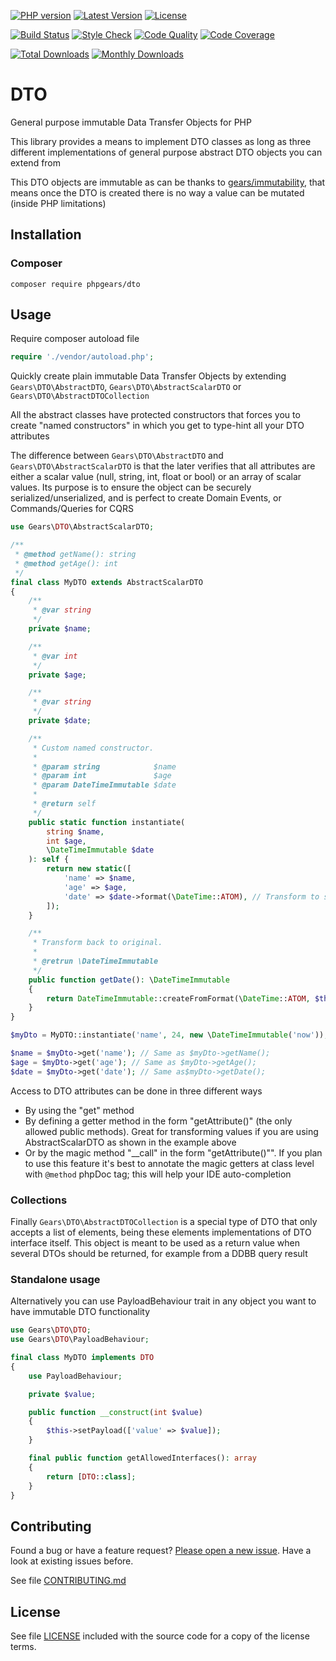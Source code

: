 [![PHP version](https://img.shields.io/badge/PHP-%3E%3D7.1-8892BF.svg?style=flat-square)](http://php.net)
[![Latest Version](https://img.shields.io/packagist/v/phpgears/dto.svg?style=flat-square)](https://packagist.org/packages/phpgears/dto)
[![License](https://img.shields.io/github/license/phpgears/dto.svg?style=flat-square)](https://github.com/phpgears/dto/blob/master/LICENSE)

[![Build Status](https://img.shields.io/travis/phpgears/dto.svg?style=flat-square)](https://travis-ci.org/phpgears/dto)
[![Style Check](https://styleci.io/repos/148840961/shield)](https://styleci.io/repos/148840961)
[![Code Quality](https://img.shields.io/scrutinizer/g/phpgears/dto.svg?style=flat-square)](https://scrutinizer-ci.com/g/phpgears/dto)
[![Code Coverage](https://img.shields.io/coveralls/phpgears/dto.svg?style=flat-square)](https://coveralls.io/github/phpgears/dto)

[![Total Downloads](https://img.shields.io/packagist/dt/phpgears/dto.svg?style=flat-square)](https://packagist.org/packages/phpgears/dto/stats)
[![Monthly Downloads](https://img.shields.io/packagist/dm/phpgears/dto.svg?style=flat-square)](https://packagist.org/packages/phpgears/dto/stats)

# DTO

General purpose immutable Data Transfer Objects for PHP

This library provides a means to implement DTO classes as long as three different implementations of general purpose abstract DTO objects you can extend from

This DTO objects are immutable as can be thanks to [gears/immutability](https://github.com/phpgears/immutability), that means once the DTO is created there is no way a value can be mutated (inside PHP limitations)

## Installation

### Composer

```
composer require phpgears/dto
```

## Usage

Require composer autoload file

```php
require './vendor/autoload.php';
```

Quickly create plain immutable Data Transfer Objects by extending `Gears\DTO\AbstractDTO`, `Gears\DTO\AbstractScalarDTO` or `Gears\DTO\AbstractDTOCollection`

All the abstract classes have protected constructors that forces you to create "named constructors" in which you get to type-hint all your DTO attributes

The difference between `Gears\DTO\AbstractDTO` and `Gears\DTO\AbstractScalarDTO` is that the later verifies that all attributes are either a scalar value (null, string, int, float or bool) or an array of scalar values. Its purpose is to ensure the object can be securely serialized/unserialized, and is perfect to create Domain Events, or Commands/Queries for CQRS

```php
use Gears\DTO\AbstractScalarDTO;

/**
 * @method getName(): string
 * @method getAge(): int
 */
final class MyDTO extends AbstractScalarDTO
{
    /** 
     * @var string 
     */
    private $name;

    /**
     * @var int
     */
    private $age;

    /**
     * @var string 
     */
    private $date;

    /**
     * Custom named constructor.
     *
     * @param string            $name
     * @param int               $age
     * @param DateTimeImmutable $date
     * 
     * @return self
     */
    public static function instantiate(
        string $name,
        int $age,
        \DateTimeImmutable $date
    ): self {
        return new static([
            'name' => $name,
            'age' => $age,
            'date' => $date->format(\DateTime::ATOM), // Transform to scalar
        ]);
    }

    /**
     * Transform back to original.
     * 
     * @retrun \DateTimeImmutable
     */
    public function getDate(): \DateTimeImmutable
    {
        return DateTimeImmutable::createFromFormat(\DateTime::ATOM, $this->date);
    }
}

$myDto = MyDTO::instantiate('name', 24, new \DateTimeImmutable('now'));

$name = $myDto->get('name'); // Same as $myDto->getName();
$age = $myDto->get('age'); // Same as $myDto->getAge();
$date = $myDto->get('date'); // Same as$myDto->getDate();
```

Access to DTO attributes can be done in three different ways

* By using the "get" method
* By defining a getter method in the form "getAttribute()" (the only allowed public methods). Great for transforming values if you are using AbstractScalarDTO as shown in the example above
* Or by the magic method "__call" in the form "getAttribute()"". If you plan to use this feature it's best to annotate the magic getters at class level with `@method` phpDoc tag; this will help your IDE auto-completion

### Collections
Finally `Gears\DTO\AbstractDTOCollection` is a special type of DTO that only accepts a list of elements, being these elements implementations of DTO interface itself. This object is meant to be used as a return value when several DTOs should be returned, for example from a DDBB query result

### Standalone usage

Alternatively you can use PayloadBehaviour trait in any object you want to have immutable DTO functionality

```php
use Gears\DTO\DTO;
use Gears\DTO\PayloadBehaviour;

final class MyDTO implements DTO
{
    use PayloadBehaviour;

    private $value;

    public function __construct(int $value)
    {
        $this->setPayload(['value' => $value]);
    }

    final public function getAllowedInterfaces(): array
    {
        return [DTO::class];
    }
}
```

## Contributing

Found a bug or have a feature request? [Please open a new issue](https://github.com/phpgears/dto/issues). Have a look at existing issues before.

See file [CONTRIBUTING.md](https://github.com/phpgears/dto/blob/master/CONTRIBUTING.md)

## License

See file [LICENSE](https://github.com/phpgears/dto/blob/master/LICENSE) included with the source code for a copy of the license terms.
